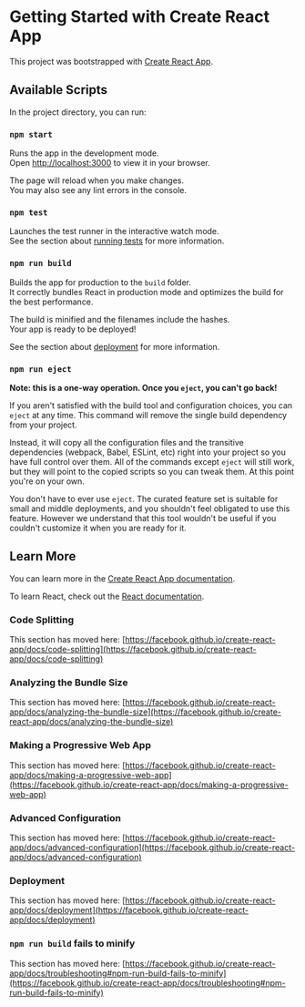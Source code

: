 # Getting Started with Create React App

This project was bootstrapped with [Create React App](https://github.com/facebook/create-react-app).

## Available Scripts

In the project directory, you can run:

### `npm start`

Runs the app in the development mode.\
Open [http://localhost:3000](http://localhost:3000) to view it in your browser.

The page will reload when you make changes.\
You may also see any lint errors in the console.

### `npm test`

Launches the test runner in the interactive watch mode.\
See the section about [running tests](https://facebook.github.io/create-react-app/docs/running-tests) for more information.

### `npm run build`

Builds the app for production to the `build` folder.\
It correctly bundles React in production mode and optimizes the build for the best performance.

The build is minified and the filenames include the hashes.\
Your app is ready to be deployed!

See the section about [deployment](https://facebook.github.io/create-react-app/docs/deployment) for more information.

### `npm run eject`

**Note: this is a one-way operation. Once you `eject`, you can't go back!**

If you aren't satisfied with the build tool and configuration choices, you can `eject` at any time. This command will remove the single build dependency from your project.

Instead, it will copy all the configuration files and the transitive dependencies (webpack, Babel, ESLint, etc) right into your project so you have full control over them. All of the commands except `eject` will still work, but they will point to the copied scripts so you can tweak them. At this point you're on your own.

You don't have to ever use `eject`. The curated feature set is suitable for small and middle deployments, and you shouldn't feel obligated to use this feature. However we understand that this tool wouldn't be useful if you couldn't customize it when you are ready for it.

## Learn More

You can learn more in the [Create React App documentation](https://facebook.github.io/create-react-app/docs/getting-started).

To learn React, check out the [React documentation](https://reactjs.org/).

### Code Splitting

This section has moved here: [https://facebook.github.io/create-react-app/docs/code-splitting](https://facebook.github.io/create-react-app/docs/code-splitting)

### Analyzing the Bundle Size

This section has moved here: [https://facebook.github.io/create-react-app/docs/analyzing-the-bundle-size](https://facebook.github.io/create-react-app/docs/analyzing-the-bundle-size)

### Making a Progressive Web App

This section has moved here: [https://facebook.github.io/create-react-app/docs/making-a-progressive-web-app](https://facebook.github.io/create-react-app/docs/making-a-progressive-web-app)

### Advanced Configuration

This section has moved here: [https://facebook.github.io/create-react-app/docs/advanced-configuration](https://facebook.github.io/create-react-app/docs/advanced-configuration)

### Deployment

This section has moved here: [https://facebook.github.io/create-react-app/docs/deployment](https://facebook.github.io/create-react-app/docs/deployment)

### `npm run build` fails to minify

This section has moved here: [https://facebook.github.io/create-react-app/docs/troubleshooting#npm-run-build-fails-to-minify](https://facebook.github.io/create-react-app/docs/troubleshooting#npm-run-build-fails-to-minify)

<!-- 2024-12-02T03:51:27+05:30 -->
<!-- 2025-02-12T01:16:41+05:30 -->
<!-- 2025-02-23T03:09:42+05:30 -->
<!-- 2025-04-07T06:42:51+05:30 -->
<!-- 2025-06-12T09:14:09+05:30 -->
<!-- 2025-07-10T01:51:14+05:30 -->
<!-- 2025-07-30T00:48:17+05:30 -->
<!-- 2025-09-07T09:55:22+05:30 -->
<!-- 2025-09-21T05:21:24+05:30 -->
<!-- Update 2024-11-14T11:28:12+05:30 -->
<!-- Update 2024-11-16T10:15:14+05:30 -->
<!-- Update 2024-12-14T14:05:23+05:30 -->
<!-- Update 2024-12-19T11:48:28+05:30 -->
<!-- Update 2025-01-07T09:59:43+05:30 -->
<!-- Update 2025-01-09T08:18:45+05:30 -->
<!-- Update 2025-01-11T11:30:48+05:30 -->
<!-- Update 2025-01-23T14:34:54+05:30 -->
<!-- Update 2025-02-28T08:39:17+05:30 -->
<!-- Update 2025-03-01T15:03:19+05:30 -->
<!-- Update 2025-03-02T10:17:21+05:30 -->
<!-- Update 2025-04-01T19:08:33+05:30 -->
<!-- Update 2025-04-18T08:48:46+05:30 -->
<!-- Update 2025-05-13T06:02:47+05:30 -->
<!-- Update 2025-05-16T14:00:52+05:30 -->
<!-- Update 2025-05-17T16:01:54+05:30 -->
<!-- Update 2025-05-17T17:13:54+05:30 -->
<!-- Update 2025-05-21T09:43:55+05:30 -->